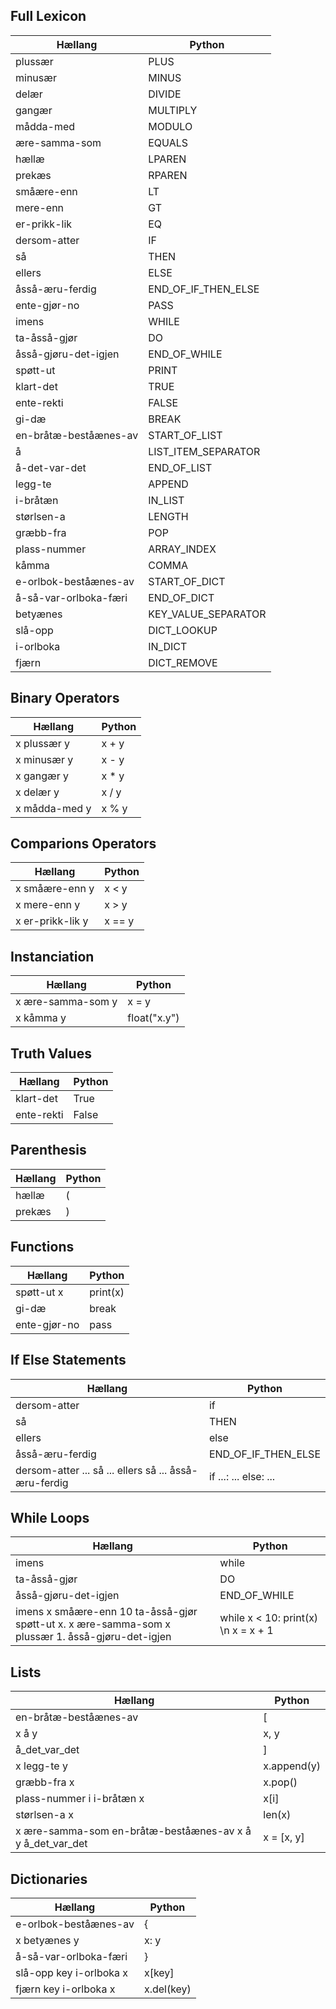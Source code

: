 ## Full Lexicon
|            Hællang            |             Python           |
|-------------------------------|------------------------------|
|            plussær            |              PLUS            |
|            minusær            |             MINUS            |
|             delær             |             DIVIDE           |
|             gangær            |            MULTIPLY          |
|           mådda-med           |             MODULO           |
|         ære-samma-som         |             EQUALS           |
|             hællæ             |             LPAREN           |
|             prekæs            |             RPAREN           |
|           småære-enn          |               LT             |
|            mere-enn           |               GT             |
|          er-prikk-lik         |               EQ             |
|          dersom-atter         |               IF             |
|               så              |              THEN            |
|             ellers            |              ELSE            |
|        åsså-æru-ferdig        |      END_OF_IF_THEN_ELSE     |
|          ente-gjør-no         |              PASS            |
|             imens             |             WHILE            |
|          ta-åsså-gjør         |               DO             |
|      åsså-gjøru-det-igjen     |          END_OF_WHILE        |
|            spøtt-ut           |             PRINT            |
|           klart-det           |              TRUE            |
|           ente-rekti          |             FALSE            |
|             gi-dæ             |             BREAK            |
|     en-bråtæ-beståænes-av     |         START_OF_LIST        |
|               å               |      LIST_ITEM_SEPARATOR     |
|         å-det-var-det         |          END_OF_LIST         |
|            legg-te            |             APPEND           |
|            i-bråtæn           |            IN_LIST           |
|           størlsen-a          |             LENGTH           |
|           græbb-fra           |              POP             |
|          plass-nummer         |          ARRAY_INDEX         |
|             kåmma             |             COMMA            |
|     e-orlbok-beståænes-av     |         START_OF_DICT        |
|     å-så-var-orlboka-færi     |          END_OF_DICT         |
|            betyænes           |      KEY_VALUE_SEPARATOR     |
|            slå-opp            |          DICT_LOOKUP         |
|           i-orlboka           |            IN_DICT           |
|             fjærn             |          DICT_REMOVE         |
## Binary Operators
|        Hællang        |      Python    |
|-----------------------|----------------|
|      x plussær y      |      x + y     |
|      x minusær y      |      x - y     |
|       x gangær y      |      x * y     |
|       x delær y       |      x / y     |
|     x mådda-med y     |      x % y     |
## Comparions Operators
|          Hællang         |       Python     |
|--------------------------|------------------|
|      x småære-enn y      |       x < y      |
|       x mere-enn y       |       x > y      |
|     x er-prikk-lik y     |      x == y      |
## Instanciation
|          Hællang          |         Python        |
|---------------------------|-----------------------|
|     x ære-samma-som y     |          x = y        |
|         x kåmma y         |      float("x.y")     |
## Truth Values
|       Hællang      |      Python    |
|--------------------|----------------|
|      klart-det     |       True     |
|     ente-rekti     |      False     |
## Parenthesis
|     Hællang    |    Python  |
|----------------|------------|
|      hællæ     |      (     |
|     prekæs     |      )     |
## Functions
|        Hællang       |       Python      |
|----------------------|-------------------|
|      spøtt-ut x      |      print(x)     |
|         gi-dæ        |        break      |
|     ente-gjør-no     |        pass       |
## If Else Statements
|                            Hællang                            |              Python            |
|---------------------------------------------------------------|--------------------------------|
|                          dersom-atter                         |                if              |
|                               så                              |               THEN             |
|                             ellers                            |               else             |
|                        åsså-æru-ferdig                        |       END_OF_IF_THEN_ELSE      |
|     dersom-atter ... så ... ellers så ... åsså-æru-ferdig     |      if ...: ... else: ...     |
## While Loops
|                                                  Hællang                                                 |                     Python                   |
|----------------------------------------------------------------------------------------------------------|----------------------------------------------|
|                                                   imens                                                  |                     while                    |
|                                               ta-åsså-gjør                                               |                       DO                     |
|                                           åsså-gjøru-det-igjen                                           |                  END_OF_WHILE                |
|     imens x småære-enn 10 ta-åsså-gjør spøtt-ut x. x ære-samma-som x plussær 1. åsså-gjøru-det-igjen     |      while x < 10: print(x) \n x = x + 1     |
## Lists
|                              Hællang                              |         Python       |
|-------------------------------------------------------------------|----------------------|
|                       en-bråtæ-beståænes-av                       |           [          |
|                               x å y                               |          x, y        |
|                           å_det_var_det                           |           ]          |
|                            x legg-te y                            |      x.append(y)     |
|                            græbb-fra x                            |        x.pop()       |
|                     plass-nummer i i-bråtæn x                     |          x[i]        |
|                            størlsen-a x                           |         len(x)       |
|     x ære-samma-som en-bråtæ-beståænes-av x å y å_det_var_det     |       x = [x, y]     |
## Dictionaries
|             Hællang             |        Python       |
|---------------------------------|---------------------|
|      e-orlbok-beståænes-av      |           {         |
|           x betyænes y          |         x: y        |
|      å-så-var-orlboka-færi      |           }         |
|     slå-opp key i-orlboka x     |        x[key]       |
|      fjærn key i-orlboka x      |      x.del(key)     |
